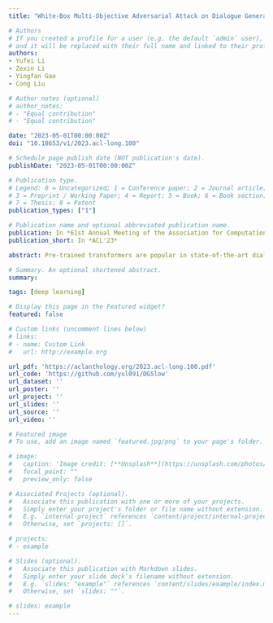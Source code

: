 ```yaml
---
title: "White-Box Multi-Objective Adversarial Attack on Dialogue Generation"

# Authors
# If you created a profile for a user (e.g. the default `admin` user), write the username (folder name) here
# and it will be replaced with their full name and linked to their profile.
authors:
- Yufei Li
- Zexin Li
- Yingfan Gao
- Cong Liu

# Author notes (optional)
# author_notes:
# - "Equal contribution"
# - "Equal contribution"

date: "2023-05-01T00:00:00Z"
doi: "10.18653/v1/2023.acl-long.100"

# Schedule page publish date (NOT publication's date).
publishDate: "2023-05-01T00:00:00Z"

# Publication type.
# Legend: 0 = Uncategorized; 1 = Conference paper; 2 = Journal article;
# 3 = Preprint / Working Paper; 4 = Report; 5 = Book; 6 = Book section;
# 7 = Thesis; 8 = Patent
publication_types: ["1"]

# Publication name and optional abbreviated publication name.
publication: In *61st Annual Meeting of the Association for Computational Linguistics*
publication_short: In *ACL'23*

abstract: Pre-trained transformers are popular in state-of-the-art dialogue generation (DG) systems. Such language models are, however, vulnerable to various adversarial samples as studied in tra- ditional tasks such as text classification, which inspires our curiosity about their robustness in DG systems. One main challenge of attacking DG models is that perturbations on the cur- rent sentence can hardly degrade the response accuracy because the unchanged chat histo- ries are also considered for decision-making. Instead of merely pursuing pitfalls of performance metrics such as BLEU, ROUGE, we observe that crafting adversarial samples to force longer generation outputs benefits attack effectiveness—the generated responses are typically irrelevant, lengthy, and repetitive. To this end, we propose a white-box multi-objective attack method called DGSlow. Specifically, DGSlow balances two objectives—generation accuracy and length, via a gradient-based multi- objective optimizer and applies an adaptive searching mechanism to iteratively craft adversarial samples with only a few modifications. Comprehensive experiments1 on four benchmark datasets demonstrate that DGSlow could significantly degrade state-of-the-art DG models with a higher success rate than traditional accuracy-based methods. Besides, our crafted sentences also exhibit strong transferability in attacking other models.

# Summary. An optional shortened abstract.
summary:

tags: [deep learning]

# Display this page in the Featured widget?
featured: false

# Custom links (uncomment lines below)
# links:
# - name: Custom Link
#   url: http://example.org

url_pdf: 'https://aclanthology.org/2023.acl-long.100.pdf'
url_code: 'https://github.com/yul091/DGSlow'
url_dataset: ''
url_poster: ''
url_project: ''
url_slides: ''
url_source: ''
url_video: ''

# Featured image
# To use, add an image named `featured.jpg/png` to your page's folder.

# image:
#   caption: 'Image credit: [**Unsplash**](https://unsplash.com/photos/pLCdAaMFLTE)'
#   focal_point: ""
#   preview_only: false

# Associated Projects (optional).
#   Associate this publication with one or more of your projects.
#   Simply enter your project's folder or file name without extension.
#   E.g. `internal-project` references `content/project/internal-project/index.md`.
#   Otherwise, set `projects: []`.

# projects:
# - example

# Slides (optional).
#   Associate this publication with Markdown slides.
#   Simply enter your slide deck's filename without extension.
#   E.g. `slides: "example"` references `content/slides/example/index.md`.
#   Otherwise, set `slides: ""`.

# slides: example
---
```

